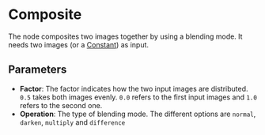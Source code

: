 # Composite

The node composites two images together by using a blending mode. It needs two images (or a [Constant](./constant)) as input.

## Parameters

- **Factor**: The factor indicates how the two input images are distributed. `0.5` takes both images evenly. `0.0` refers to the first input images and `1.0` refers to the second one.
- **Operation**: The type of blending mode. The different options are `normal`, `darken`, `multiply` and `difference`
